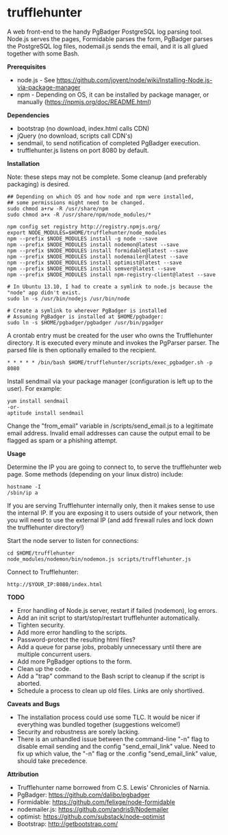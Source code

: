 trufflehunter
=============

A web front-end to the handy PgBadger PostgreSQL log parsing tool.
Node.js serves the pages, Formidable parses the form, PgBadger parses the PostgreSQL log files, nodemail.js sends the email, and it is all glued together with some Bash.


**Prerequisites**
- node.js - See https://github.com/joyent/node/wiki/Installing-Node.js-via-package-manager
- npm - Depending on OS, it can be installed by package manager, or manually (https://npmjs.org/doc/README.html)

**Dependencies**
- bootstrap (no download, index.html calls CDN)
- jQuery (no download, scripts call CDN's)
- sendmail, to send notification of completed PgBadger execution.
- trufflehunter.js listens on port 8080 by default.


**Installation**

Note: these steps may not be complete. Some cleanup (and preferably packaging) is desired.

    ## Depending on which OS and how node and npm were installed,
    ## some permissions might need to be changed.
    sudo chmod a+rw -R /usr/share/npm
    sudo chmod a+x -R /usr/share/npm/node_modules/*
    
    npm config set registry http://registry.npmjs.org/
    export NODE_MODULES=$HOME/trufflehunter/node_modules
    npm --prefix $NODE_MODULES install -g node --save
    npm --prefix $NODE_MODULES install nodemon@latest --save
    npm --prefix $NODE_MODULES install formidable@latest --save
    npm --prefix $NODE_MODULES install nodemailer@latest --save
    npm --prefix $NODE_MODULES install optimist@latest --save
    npm --prefix $NODE_MODULES install semver@latest --save
    npm --prefix $NODE_MODULES install npm-registry-client@latest --save
    
    # In Ubuntu 13.10, I had to create a symlink to node.js because the "node" app didn't exist.
    sudo ln -s /usr/bin/nodejs /usr/bin/node
    
    # Create a symlink to wherever PgBadger is installed
    # Assuming PgBadger is installed at $HOME/pgbadger:
    sudo ln -s $HOME/pgbadger/pgbadger /usr/bin/pgadger
    
A crontab entry must be created for the user who owns the Trufflehunter directory.
It is executed every minute and invokes the PgParser parser. The parsed file is then optionally emailed to the recipient.

    * * * * * /bin/bash $HOME/trufflehunter/scripts/exec_pgbadger.sh -p 8080

Install sendmail via your package manager (configuration is left up to the user).
For example:

    yum install sendmail
    -or-
    aptitude install sendmail

Change the "from_email" variable in /scripts/send_email.js to a legitimate email address. Invalid email addresses can cause the output email to be flagged as spam or a phishing attempt.


**Usage**

Determine the IP you are going to connect to, to serve the trufflehunter web page. Some methods (depending on your linux distro) include:

    hostname -I
    /sbin/ip a

If you are serving Trufflehunter internally only, then it makes sense to use the internal IP. If you are exposing it to users outside of your network, then you will need to use the external IP (and add firewall rules and lock down the trufflehunter directory!)

Start the node server to listen for connections:

    cd $HOME/trufflehunter
    node_modules/nodemon/bin/nodemon.js scripts/trufflehunter.js

Connect to Trufflehunter:

    http://$YOUR_IP:8080/index.html



**TODO**
- Error handling of Node.js server, restart if failed (nodemon), log errors.
- Add an init script to start/stop/restart trufflehunter automatically.
- Tighten security.
- Add more error handling to the scripts.
- Password-protect the resulting html files?
- Add a queue for parse jobs, probably unnecessary until there are multiple concurrent users.
- Add more PgBadger options to the form.
- Clean up the code.
- Add a "trap" command to the Bash script to cleanup if the script is aborted.
- Schedule a process to clean up old files. Links are only shortlived.


**Caveats and Bugs**
- The installation process could use some TLC. It would be nicer if everything was bundled together (suggestions welcome!)
- Security and robustness are sorely lacking.
- There is an unhandled issue between the command-line "-n" flag to disable email sending and the config "send_email_link" value.
  Need to fix up which value, the "-n" flag or the .config "send_email_link" value, should take precedence.


**Attribution**
- Trufflehunter name borrowed from C.S. Lewis' Chronicles of Narnia.
- PgBadger: https://github.com/dalibo/pgbadger
- Formidable: https://github.com/felixge/node-formidable
- nodemailer.js: https://github.com/andris9/Nodemailer
- optimist: https://github.com/substack/node-optimist
- Bootstrap: http://getbootstrap.com/
